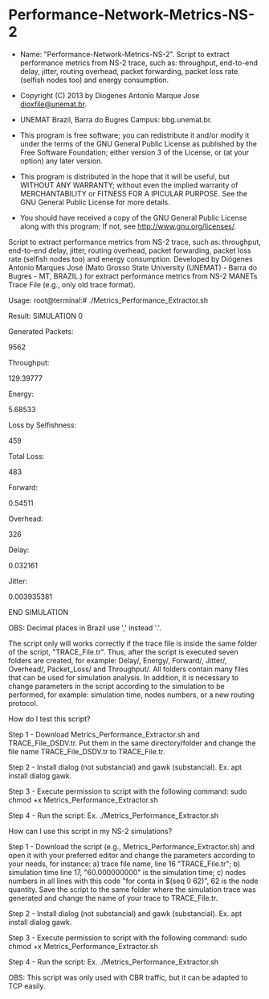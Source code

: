 # Performance-Network-Metrics-NS-2
 
  * Name: "Performance-Network-Metrics-NS-2". Script to extract performance metrics from NS-2 trace, such as: throughput, end-to-end delay, jitter, routing overhead, packet forwarding, packet loss rate (selfish nodes too) and energy consumption.                                           
  
  *   Copyright (C) 2013 by Diogenes Antonio Marque Jose dioxfile@unemat.br.                                            
  *   UNEMAT Brazil, Barra do Bugres Campus: bbg.unemat.br.                 
  *   This program is free software; you can redistribute it and/or modify it under the terms of the GNU General Public License as published by the Free Software Foundation; either version 3 of the License, or (at your option) any later version.                               
 
  *   This program is distributed in the hope that it will be useful,  but WITHOUT ANY WARRANTY; without even the implied warranty of MERCHANTABILITY or FITNESS FOR A IPICULAR PURPOSE.  See the GNU General Public License for more details.                          
  
  *   You should have received a copy of the GNU General Public License along with this program; If not, see <http://www.gnu.org/licenses/>.

  Script to extract performance metrics from NS-2 trace, such as: throughput, end-to-end delay, jitter, routing overhead, packet forwarding, packet loss rate (selfish nodes too) and energy consumption.
  Developed by Diógenes Antonio Marques José (Mato Grosso State University (UNEMAT) - Barra do Bugres - MT, BRAZIL.) for extract performance metrics from NS-2 MANETs Trace File (e.g., only old trace format).

Usage: root@terminal:# ./Metrics_Performance_Extractor.sh

Result: 
  SIMULATION 0
  
  Generated Packets:
  
  9562
  
  Throughput:
  
  129.39777
  
  Energy:
  
  5.68533
  
  Loss by Selfishness:
  
  459
  
  Total Loss:
  
  483
  
  Forward:
  
  0.54511
  
  Overhead:
  
  326
  
  Delay:
  
  0.032161
  
  Jitter:
  
  0.003935381
  
  END SIMULATION
  
  OBS: Decimal places in Brazil use ',' instead '.'.
  
  The script only will works correctly if the trace file is inside the same folder of the script, "TRACE_File.tr". Thus, after the script is executed seven folders are created, for example: Delay/, Energy/, Forward/, Jitter/, Overhead/, Packet_Loss/ and Throughput/. All folders contain many files that can be used for simulation analysis. In addition, it is necessary to change parameters in the script according to the simulation to be performed, for example: simulation time, nodes numbers, or a new routing protocol.
  
 How do I test this script?
 
 Step 1 - Download Metrics_Performance_Extractor.sh and TRACE_File_DSDV.tr. Put them in the same directory/folder and change the file name TRACE_File_DSDV.tr to TRACE_File.tr.
 
 Step 2 - Install dialog (not substancial) and gawk (substancial). Ex. apt install dialog gawk.
 
 Step 3 - Execute permission to script with the following command: sudo chmod +x Metrics_Performance_Extractor.sh
 
 Step 4 - Run the script: Ex. ./Metrics_Performance_Extractor.sh
 
 
How can I use this script in my NS-2 simulations?

Step 1 - Download the script (e.g., Metrics_Performance_Extractor.sh) and open it with your preferred editor and change the parameters according to your needs, for instance: a) trace file name, line 16 "TRACE_File.tr"; b) simulation time line 17, "60.000000000" is the simulation time; c) nodes numbers in all lines with this code "for conta in $(seq 0 62)", 62 is the node quantity. Save the script to the same folder where the simulation trace was generated and change the name of your trace to TRACE_File.tr.

Step 2 - Install dialog (not substancial) and gawk (substancial). Ex. apt install dialog gawk.
 
Step 3 - Execute permission to script with the following command: sudo chmod +x Metrics_Performance_Extractor.sh
 
Step 4 - Run the script: Ex. ./Metrics_Performance_Extractor.sh
 

OBS: This script was only used with CBR traffic, but it can be adapted to TCP easily.
  
